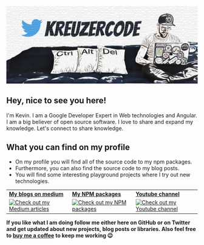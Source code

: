 ![Logo](https://raw.githubusercontent.com/kreuzerk/kreuzerk/master/banner.png)

## Hey, nice to see you here! 
I'm Kevin. I am a Google Developer Expert in Web technologies and Angular. I am a big believer of open source software.
I love to share and expand my knowledge. Let's connect to share knowledge.

## What you can find on my profile
- On my profile you will find all of the source code to my npm packages. 
- Furthermore, you can also find the source code to my blog posts. 
- You will find some interesting playground projects where I try out new technologies. 

<div align="center">
  <table border="0" cellspacing="0" cellpadding="0">
    <tbody>
      <tr>
        <td>
         <strong><a href="https://medium.com/@kevinkreuzer">My blogs on medium</a></strong>
        </td>
        <td>
          <strong><a href="https://www.npmjs.com/~kreuzerk">My NPM packages</a></strong>
        </td>
        <td>
           <strong><a href="https://indepth.dev/author/kevin/">Youtube channel</a></strong>
         </td>
      </tr>
      <tr>
        <td>
          <a href="https://medium.com/@kevinkreuzer">
            <img
              width="350px"
              height="150px"
              alt="Check out my Medium articles"
              src="https://lh3.googleusercontent.com/uJZXmDFCRyOy5pmJ0W8vYF6eJzOa6-wVogH1ACxIy5g4nY9JZzZj3d1EKQG8ARsa_TI"
            />
          </a>
        </td>
        <td>
          <a href="https://www.npmjs.com/~kreuzerk">
            <img
              width="350px"
              height="150px"
              alt="Check out my NPM packages"
              src="https://res.cloudinary.com/practicaldev/image/fetch/s--5NzZEMLS--/c_imagga_scale,f_auto,fl_progressive,h_900,q_auto,w_1600/https://thepracticaldev.s3.amazonaws.com/i/7pryn9ls88giuc9m8cau.png"
            />
          </a>
        </td>
        <td>
                  <a href="https://www.youtube.com/channel/UCFT4YVZl7AFia7rZBTEvavw">
                    <img
                      width="350px"
                      height="150px"
                      alt="Check out my Youtube channel"
                      src="https://play-lh.googleusercontent.com/vA4tG0v4aasE7oIvRIvTkOYTwom07DfqHdUPr6k7jmrDwy_qA_SonqZkw6KX0OXKAdk"
                    />
                  </a>
                </td>
      </tr>
    </tbody>
  </table>
</div>

**If you like what I am doing follow me either here on GitHub or on Twitter and get updated about new projects, blog posts
or libraries. Also feel free to [buy me a coffee](https://www.buymeacoffee.com/kreuzercode) to keep me working 😉**
